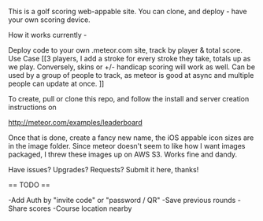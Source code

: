 This is a golf scoring web-appable site. You can clone, and deploy - have your own scoring device. 

How it works currently - 

Deploy code to your own .meteor.com site, track by player & total score. Use Case [[3 players, I add a stroke for every stroke they take, totals up as we play. Conversely, skins or +/- handicap scoring will work as well. Can be used by a group of people to track, as meteor is good at async and multiple people can update at once. ]]

To create, pull or clone this repo, and follow the install and server creation instructions on

http://meteor.com/examples/leaderboard

Once that is done, create a fancy new name, the iOS appable icon sizes are in the image folder. Since meteor doesn't seem to like how I want images packaged,  I threw these images up on AWS S3. Works fine and dandy.

Have issues? Upgrades? Requests? Submit it here, thanks!

== TODO ==

-Add Auth by "invite code" or "password / QR"
-Save previous rounds
-Share scores
-Course location nearby
